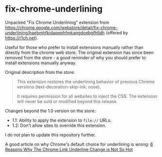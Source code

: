 fix-chrome-underlining
======================

Unpacked "Fix Chrome Underlining" extension from https://chrome.google.com/webstore/detail/fix-chrome-underlining/haebmhfkidapephfmkapgdoebgfhlldh (offered by https://r1ch.net).

Useful for those who prefer to install extensions manually rather than directly from the chrome web store.  The original extension has since been removed from the store - a good reminder of why you should prefer to install extensions manually anyway.

Original description from the store:

> This extension restores the underlining behavior of previous Chrome versions (text-decoration-skip-ink: none).
> 
> It requires permission for all websites to inject the CSS. The extension will never be sold or modified beyond this release.

Changes beyond the 1.0 version on the store:

- 1.1: Ability to apply the extension to `file://` URLs.
- 1.2: Don't allow sites to override this extension.

I do not plan to update this repository further.

A good article on why Chrome's default choice for underlining is wrong: [6 Reasons Why The Chrome Link Underline Change is Not So Hot](https://betatesting.com/blog/2018/04/27/chrome-link-underline-change/)


